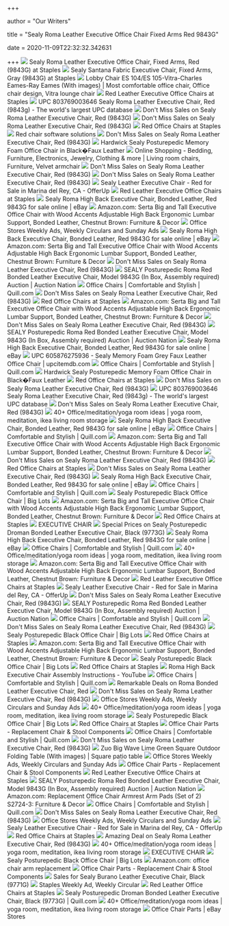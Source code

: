 +++
        
author = "Our Writers"
        
title = "Sealy Roma Leather Executive Office Chair Fixed Arms Red 9843G"
        
date = 2020-11-09T22:32:32.342631
        
+++
[ ![](https://www.staples-3p.com/s7/is/image/Staples/sp48117494_sc7?wid=512&hei=512)](https://www.staples-3p.com/s7/is/image/Staples/sp48117494_sc7?wid=512&hei=512) Sealy Roma Leather Executive Office Chair, Fixed Arms, Red (9843G) at  Staples
[ ![](https://www.staples-3p.com/s7/is/image/Staples/m003579094_sc7?$std$)](https://www.staples-3p.com/s7/is/image/Staples/m003579094_sc7?$std$) Sealy Santana Fabric Executive Chair, Fixed Arms, Gray (9843G) at Staples
[ ![](https://i.pinimg.com/originals/0c/32/52/0c3252fc3148f55bab2417db25940fa7.jpg)](https://i.pinimg.com/originals/0c/32/52/0c3252fc3148f55bab2417db25940fa7.jpg) Lobby Chair ES 104/ES 105-Vitra-Charles Eames-Ray Eames (With images) |  Most comfortable office chair, Office chair design, Vitra lounge chair
[ ![](https://www.staples-3p.com/s7/is/image/Staples/sp81129807_sc7?$std$)](https://www.staples-3p.com/s7/is/image/Staples/sp81129807_sc7?$std$) Red Leather Executive Office Chairs at Staples
[ ![](https://i.upcindex.com/i/WjI5dlphUzVsWW1GNWFXMW5MbU52YlM5cGJXRm5aWE12YVM4eE1qUXpNRFl3T1RVeU16QXRNQzB4TDNNdGJEVXdNQzVxY0djakl5TWpaVUpoZVE9PTJ4bGMzVmphM00,.jpg)](https://i.upcindex.com/i/WjI5dlphUzVsWW1GNWFXMW5MbU52YlM5cGJXRm5aWE12YVM4eE1qUXpNRFl3T1RVeU16QXRNQzB4TDNNdGJEVXdNQzVxY0djakl5TWpaVUpoZVE9PTJ4bGMzVmphM00,.jpg) UPC 803769003646 Sealy Roma Leather Executive Chair, Red (9843g) - The  world's largest UPC database
[ ![](https://images.prod.meredith.com/product/e1b1ecd3872b95be931ad5fadc44bf86/1588845733965/m/osp-home-furnishings-executive-faux-leather-desk-chair-red)](https://images.prod.meredith.com/product/e1b1ecd3872b95be931ad5fadc44bf86/1588845733965/m/osp-home-furnishings-executive-faux-leather-desk-chair-red) Don't Miss Sales on Sealy Roma Leather Executive Chair, Red (9843G)
[ ![](https://images.prod.meredith.com/product/abef6172f7a78dde934a604150ad1c53/1596794729438/m/acme-dudley-executive-office-chair-in-rust-top-grain-leather-modern-and-contemporary-red-adjustable-height-leather-executive-chairs-assembly)](https://images.prod.meredith.com/product/abef6172f7a78dde934a604150ad1c53/1596794729438/m/acme-dudley-executive-office-chair-in-rust-top-grain-leather-modern-and-contemporary-red-adjustable-height-leather-executive-chairs-assembly) Don't Miss Sales on Sealy Roma Leather Executive Chair, Red (9843G)
[ ![](https://www.staples-3p.com/s7/is/image/Staples/sp21867248_sc7?$std$)](https://www.staples-3p.com/s7/is/image/Staples/sp21867248_sc7?$std$) Red Office Chairs at Staples
[ ![](https://lh5.googleusercontent.com/YiMwfRc5UB1t62kHTQskBHF77qlQqqmPsBoFjuVu6dJqWjHGilY6tN2Q9_ZMFohp3FI-5iUjJvE-jLniCRulpgHpt3szahkD84ES7XHg1KJY-NI5j6Vzxht7BrbSBru8Hg=s412)](https://lh5.googleusercontent.com/YiMwfRc5UB1t62kHTQskBHF77qlQqqmPsBoFjuVu6dJqWjHGilY6tN2Q9_ZMFohp3FI-5iUjJvE-jLniCRulpgHpt3szahkD84ES7XHg1KJY-NI5j6Vzxht7BrbSBru8Hg=s412) Red chair software solutions
[ ![](https://images.prod.meredith.com/product/a8eaa9b01ee1d4537ff79d2ba359651c/1580205669852/m/sealy-posturepedic-droman-bonded-leather-executive-chair-black-9773g-quill)](https://images.prod.meredith.com/product/a8eaa9b01ee1d4537ff79d2ba359651c/1580205669852/m/sealy-posturepedic-droman-bonded-leather-executive-chair-black-9773g-quill) Don't Miss Sales on Sealy Roma Leather Executive Chair, Red (9843G)
[ ![](https://sep.yimg.com/ay/yhst-96405782831295/hardwick-sealy-posturepedic-memory-foam-office-chair-in-black-faux-leather-3.jpg)](https://sep.yimg.com/ay/yhst-96405782831295/hardwick-sealy-posturepedic-memory-foam-office-chair-in-black-faux-leather-3.jpg) Hardwick Sealy Posturepedic Memory Foam Office Chair in Black�Faux Leather
[ ![](https://i.pinimg.com/474x/e1/0e/19/e10e191779836148ddd4c8fe6969162e.jpg)](https://i.pinimg.com/474x/e1/0e/19/e10e191779836148ddd4c8fe6969162e.jpg) Online Shopping - Bedding, Furniture, Electronics, Jewelry, Clothing & more  | Living room chairs, Furniture, Velvet armchair
[ ![](https://images.prod.meredith.com/product/9c8266d29b129d89986acf22ee11cf14/1570291988037/m/felica-genuine-leather-executive-chair-latitude-run-color-red)](https://images.prod.meredith.com/product/9c8266d29b129d89986acf22ee11cf14/1570291988037/m/felica-genuine-leather-executive-chair-latitude-run-color-red) Don't Miss Sales on Sealy Roma Leather Executive Chair, Red (9843G)
[ ![](https://assets.marthastewart.com/styles/wmax-570/d38/wood-desk-with-red-chair-8351-1fdd9c97/wood-desk-with-red-chair-8351-1fdd9c97_sq.jpg)](https://assets.marthastewart.com/styles/wmax-570/d38/wood-desk-with-red-chair-8351-1fdd9c97/wood-desk-with-red-chair-8351-1fdd9c97_sq.jpg) Don't Miss Sales on Sealy Roma Leather Executive Chair, Red (9843G)
[ ![](https://photos.offerup.com/xRXbK5fOEwIFTbeLUfmyZEUUdU4=/450x800/7873/787338bc327747d58ae024bcc9ea1f16.jpg)](https://photos.offerup.com/xRXbK5fOEwIFTbeLUfmyZEUUdU4=/450x800/7873/787338bc327747d58ae024bcc9ea1f16.jpg) Sealy Leather Executive Chair - Red for Sale in Marina del Rey, CA - OfferUp
[ ![](https://www.staples-3p.com/s7/is/image/Staples/sp82333110_sc7?$std$)](https://www.staples-3p.com/s7/is/image/Staples/sp82333110_sc7?$std$) Red Leather Executive Office Chairs at Staples
[ ![](https://i.ebayimg.com/00/s/ODAwWDgwMA==/z/MDIAAOSwtMVeopB~/$_12.JPG?set_id=8800005007)](https://i.ebayimg.com/00/s/ODAwWDgwMA==/z/MDIAAOSwtMVeopB~/$_12.JPG?set_id=8800005007) Sealy Roma High Back Executive Chair, Bonded Leather, Red 9843G for sale  online | eBay
[ ![](https://images-na.ssl-images-amazon.com/images/I/81KTdtl8dTL._AC_UL160_SR160,160_.jpg)](https://images-na.ssl-images-amazon.com/images/I/81KTdtl8dTL._AC_UL160_SR160,160_.jpg) Amazon.com: Serta Big and Tall Executive Office Chair with Wood Accents  Adjustable High Back Ergonomic Lumbar Support, Bonded Leather, Chestnut  Brown: Furniture & Decor
[ ![](http://www.iweeklyads.com/wp-content/uploads/2018/03/Staples_March4_2018-200x200.jpg)](http://www.iweeklyads.com/wp-content/uploads/2018/03/Staples_March4_2018-200x200.jpg) Office Stores Weekly Ads, Weekly Circulars and Sunday Ads
[ ![](https://i.ebayimg.com/images/g/ejQAAOSwGz9fViRh/s-l225.jpg)](https://i.ebayimg.com/images/g/ejQAAOSwGz9fViRh/s-l225.jpg) Sealy Roma High Back Executive Chair, Bonded Leather, Red 9843G for sale  online | eBay
[ ![](https://images-na.ssl-images-amazon.com/images/I/81TL0rA8c4L._AC_UL320_SR214,320_.jpg)](https://images-na.ssl-images-amazon.com/images/I/81TL0rA8c4L._AC_UL320_SR214,320_.jpg) Amazon.com: Serta Big and Tall Executive Office Chair with Wood Accents  Adjustable High Back Ergonomic Lumbar Support, Bonded Leather, Chestnut  Brown: Furniture & Decor
[ ![](https://images.prod.meredith.com/product/06d8350642995dfe61a8044e19871f9b/1580984139408/m/hon-leather-executive-chair-red-honvl103sb42)](https://images.prod.meredith.com/product/06d8350642995dfe61a8044e19871f9b/1580984139408/m/hon-leather-executive-chair-red-honvl103sb42) Don't Miss Sales on Sealy Roma Leather Executive Chair, Red (9843G)
[ ![](https://diot0a7o18hoz.cloudfront.net/archive_images/1714/195005/195005_1884424.JPG)](https://diot0a7o18hoz.cloudfront.net/archive_images/1714/195005/195005_1884424.JPG) SEALY Posturepedic Roma Red Bonded Leather Executive Chair, Model 9843G (In  Box, Assembly required) Auction | Auction Nation
[ ![](https://www.quill.com/is/image/Quill/sp40351851_s7?$156$)](https://www.quill.com/is/image/Quill/sp40351851_s7?$156$) Office Chairs | Comfortable and Stylish | Quill.com
[ ![](https://images.prod.meredith.com/product/2511488cba85d982a58c8c70eb255a5a/1596189845986/m/serta-hannah-i-bonded-leather-executive-chair-biscuit-43670g)](https://images.prod.meredith.com/product/2511488cba85d982a58c8c70eb255a5a/1596189845986/m/serta-hannah-i-bonded-leather-executive-chair-biscuit-43670g) Don't Miss Sales on Sealy Roma Leather Executive Chair, Red (9843G)
[ ![](https://www.staples-3p.com/s7/is/image/Staples/s1029406_sc7?$std$)](https://www.staples-3p.com/s7/is/image/Staples/s1029406_sc7?$std$) Red Office Chairs at Staples
[ ![](https://m.media-amazon.com/images/I/81STnAcAJPL._AC_UL400_.jpg)](https://m.media-amazon.com/images/I/81STnAcAJPL._AC_UL400_.jpg) Amazon.com: Serta Big and Tall Executive Office Chair with Wood Accents  Adjustable High Back Ergonomic Lumbar Support, Bonded Leather, Chestnut  Brown: Furniture & Decor
[ ![](https://images.prod.meredith.com/product/6b903d2d46b933e37d29eeff329c5fab/1520757028277/m/global-total-office-weev-mesh-desk-chair-2221-4glbk-ur-upholstery-beach-day)](https://images.prod.meredith.com/product/6b903d2d46b933e37d29eeff329c5fab/1520757028277/m/global-total-office-weev-mesh-desk-chair-2221-4glbk-ur-upholstery-beach-day) Don't Miss Sales on Sealy Roma Leather Executive Chair, Red (9843G)
[ ![](https://diot0a7o18hoz.cloudfront.net/archive_images/1714/195005/195005_2660885.JPG)](https://diot0a7o18hoz.cloudfront.net/archive_images/1714/195005/195005_2660885.JPG) SEALY Posturepedic Roma Red Bonded Leather Executive Chair, Model 9843G (In  Box, Assembly required) Auction | Auction Nation
[ ![](https://i.ebayimg.com/images/g/yxAAAOSw8vtfgWEK/s-l225.jpg)](https://i.ebayimg.com/images/g/yxAAAOSw8vtfgWEK/s-l225.jpg) Sealy Roma High Back Executive Chair, Bonded Leather, Red 9843G for sale  online | eBay
[ ![](https://i5.walmartimages.com/asr/abdf837a-8f30-43f7-8913-90db1e9865dd_1.bb40a3f3305495dd2a3b14cf99726e7a.jpeg?odnHeight=450&odnWidth=450&odnBg=ffffff)](https://i5.walmartimages.com/asr/abdf837a-8f30-43f7-8913-90db1e9865dd_1.bb40a3f3305495dd2a3b14cf99726e7a.jpeg?odnHeight=450&odnWidth=450&odnBg=ffffff) UPC 605876275936 - Sealy Memory Foam Grey Faux Leather Office Chair |  upcitemdb.com
[ ![](https://www.quill.com/is/image/Quill/m004541486_s7?$156$)](https://www.quill.com/is/image/Quill/m004541486_s7?$156$) Office Chairs | Comfortable and Stylish | Quill.com
[ ![](https://sep.yimg.com/ay/yhst-96405782831295/royston-sealy-posturepedic-beige-fabric-cool-foam-office-chair-w-lumbar-support-1.jpg)](https://sep.yimg.com/ay/yhst-96405782831295/royston-sealy-posturepedic-beige-fabric-cool-foam-office-chair-w-lumbar-support-1.jpg) Hardwick Sealy Posturepedic Memory Foam Office Chair in Black�Faux Leather
[ ![](https://www.staples-3p.com/s7/is/image/Staples/s0917122_sc7?$std$)](https://www.staples-3p.com/s7/is/image/Staples/s0917122_sc7?$std$) Red Office Chairs at Staples
[ ![](https://images.prod.meredith.com/product/7edc5b6ce3316687dc607f4c295ee5ca/1576927983409/m/eurotech-ergohuman-ergonomic-executive-leather-chair-ergonomic-executive-leather-chair-black)](https://images.prod.meredith.com/product/7edc5b6ce3316687dc607f4c295ee5ca/1576927983409/m/eurotech-ergohuman-ergonomic-executive-leather-chair-ergonomic-executive-leather-chair-black) Don't Miss Sales on Sealy Roma Leather Executive Chair, Red (9843G)
[ ![](https://i.upcindex.com/upc-803769003646-barcode.png)](https://i.upcindex.com/upc-803769003646-barcode.png) UPC 803769003646 Sealy Roma Leather Executive Chair, Red (9843g) - The  world's largest UPC database
[ ![](https://images.prod.meredith.com/product/a6b74d1e621f120753af251ebfe78268/1591783317986/m/leather-executive-chair)](https://images.prod.meredith.com/product/a6b74d1e621f120753af251ebfe78268/1591783317986/m/leather-executive-chair) Don't Miss Sales on Sealy Roma Leather Executive Chair, Red (9843G)
[ ![](https://i.pinimg.com/236x/ff/09/da/ff09da376ac1ded63432bc7a46dc906c.jpg)](https://i.pinimg.com/236x/ff/09/da/ff09da376ac1ded63432bc7a46dc906c.jpg) 40+ Office/meditation/yoga room ideas | yoga room, meditation, ikea living  room storage
[ ![](https://i.ebayimg.com/images/g/F~MAAOSwTSdfaB~3/s-l225.jpg)](https://i.ebayimg.com/images/g/F~MAAOSwTSdfaB~3/s-l225.jpg) Sealy Roma High Back Executive Chair, Bonded Leather, Red 9843G for sale  online | eBay
[ ![](https://www.quill.com/is/image/Quill/s1105716_s7?$156$)](https://www.quill.com/is/image/Quill/s1105716_s7?$156$) Office Chairs | Comfortable and Stylish | Quill.com
[ ![](https://images-na.ssl-images-amazon.com/images/I/81mm9zwq7gL._AC_SL1500_.jpg)](https://images-na.ssl-images-amazon.com/images/I/81mm9zwq7gL._AC_SL1500_.jpg) Amazon.com: Serta Big and Tall Executive Office Chair with Wood Accents  Adjustable High Back Ergonomic Lumbar Support, Bonded Leather, Chestnut  Brown: Furniture & Decor
[ ![](https://images.prod.meredith.com/product/99533402f3ebc812c06bdba3dfeb4326/1596103575319/m/sharp-genuine-leather-executive-chair-ofm)](https://images.prod.meredith.com/product/99533402f3ebc812c06bdba3dfeb4326/1596103575319/m/sharp-genuine-leather-executive-chair-ofm) Don't Miss Sales on Sealy Roma Leather Executive Chair, Red (9843G)
[ ![](https://www.staples-3p.com/s7/is/image/Staples/sp35442584_sc7?$std$)](https://www.staples-3p.com/s7/is/image/Staples/sp35442584_sc7?$std$) Red Office Chairs at Staples
[ ![](https://images.prod.meredith.com/product/cdc71dbfc496bc7fadf00d69c0607117/1575281003294/m/luann-genuine-leather-executive-chair-red-barrel-studio)](https://images.prod.meredith.com/product/cdc71dbfc496bc7fadf00d69c0607117/1575281003294/m/luann-genuine-leather-executive-chair-red-barrel-studio) Don't Miss Sales on Sealy Roma Leather Executive Chair, Red (9843G)
[ ![](https://i.ebayimg.com/images/g/FoMAAOSwOh1ekXME/s-l225.jpg)](https://i.ebayimg.com/images/g/FoMAAOSwOh1ekXME/s-l225.jpg) Sealy Roma High Back Executive Chair, Bonded Leather, Red 9843G for sale  online | eBay
[ ![](https://www.quill.com/is/image/Quill/s1072190_s7?$156$)](https://www.quill.com/is/image/Quill/s1072190_s7?$156$) Office Chairs | Comfortable and Stylish | Quill.com
[ ![](https://images.biglots.com/Black+Sealy+Posturepedic+Office+Chair+silo+angled?set=imageURL%5B%2Fimages%2Fproduct%2F50%2F810383576-1.jpg%5D,env%5Bprod%5D,nocache%5Btrue%5D,ver%5B1%5D,profile%5Bpdp_main_med%5D&call=url%5Bfile:biglots/product.chain%5D)](https://images.biglots.com/Black+Sealy+Posturepedic+Office+Chair+silo+angled?set=imageURL%5B%2Fimages%2Fproduct%2F50%2F810383576-1.jpg%5D,env%5Bprod%5D,nocache%5Btrue%5D,ver%5B1%5D,profile%5Bpdp_main_med%5D&call=url%5Bfile:biglots/product.chain%5D) Sealy Posturepedic Black Office Chair | Big Lots
[ ![](https://images-na.ssl-images-amazon.com/images/I/419op6fzYKL._AC_UL320_SR228,320_.jpg)](https://images-na.ssl-images-amazon.com/images/I/419op6fzYKL._AC_UL320_SR228,320_.jpg) Amazon.com: Serta Big and Tall Executive Office Chair with Wood Accents  Adjustable High Back Ergonomic Lumbar Support, Bonded Leather, Chestnut  Brown: Furniture & Decor
[ ![](https://www.staples-3p.com/s7/is/image/Staples/sp81129993_sc7?$std$)](https://www.staples-3p.com/s7/is/image/Staples/sp81129993_sc7?$std$) Red Office Chairs at Staples
[ ![](x-raw-image:///156864925d1fc0214ee30ab3e5ce049fa3286892957da8042c90bac68c1447bc)](x-raw-image:///156864925d1fc0214ee30ab3e5ce049fa3286892957da8042c90bac68c1447bc) EXECUTIVE CHAIR
[ ![](https://images.prod.meredith.com/product/c69765b8f30e8f6d3533a26e9a6c04e3/1557554132416/l/sealy-posturpedic-droman-executive-chair)](https://images.prod.meredith.com/product/c69765b8f30e8f6d3533a26e9a6c04e3/1557554132416/l/sealy-posturpedic-droman-executive-chair) Special Prices on Sealy Posturepedic Droman Bonded Leather Executive Chair,  Black (9773G)
[ ![](https://i.ebayimg.com/images/g/LTgAAOSwUZdfGoWa/s-l225.jpg)](https://i.ebayimg.com/images/g/LTgAAOSwUZdfGoWa/s-l225.jpg) Sealy Roma High Back Executive Chair, Bonded Leather, Red 9843G for sale  online | eBay
[ ![](https://www.quill.com/is/image/Quill/m007169012_s7?$156$)](https://www.quill.com/is/image/Quill/m007169012_s7?$156$) Office Chairs | Comfortable and Stylish | Quill.com
[ ![](https://i.pinimg.com/236x/7f/a6/0c/7fa60c107c93a15001a09354f76fb300.jpg)](https://i.pinimg.com/236x/7f/a6/0c/7fa60c107c93a15001a09354f76fb300.jpg) 40+ Office/meditation/yoga room ideas | yoga room, meditation, ikea living  room storage
[ ![](https://images-na.ssl-images-amazon.com/images/I/41o8v7Qr9HL._AC_.jpg)](https://images-na.ssl-images-amazon.com/images/I/41o8v7Qr9HL._AC_.jpg) Amazon.com: Serta Big and Tall Executive Office Chair with Wood Accents  Adjustable High Back Ergonomic Lumbar Support, Bonded Leather, Chestnut  Brown: Furniture & Decor
[ ![](https://www.staples-3p.com/s7/is/image/Staples/sp80657770_sc7?$std$)](https://www.staples-3p.com/s7/is/image/Staples/sp80657770_sc7?$std$) Red Leather Executive Office Chairs at Staples
[ ![](https://images.offerup.com/fCJtqdpS-weddqMSlxDHN7iVUvE=/300x413/51f2/51f2ca392fc24135847c4fa2d6fda4a2.jpg)](https://images.offerup.com/fCJtqdpS-weddqMSlxDHN7iVUvE=/300x413/51f2/51f2ca392fc24135847c4fa2d6fda4a2.jpg) Sealy Leather Executive Chair - Red for Sale in Marina del Rey, CA - OfferUp
[ ![](https://images.prod.meredith.com/product/bbabc03f818bee7954a321f721931de4/1576928487049/m/high-back-racing-style-leather-executive-office-chair-black-red)](https://images.prod.meredith.com/product/bbabc03f818bee7954a321f721931de4/1576928487049/m/high-back-racing-style-leather-executive-office-chair-black-red) Don't Miss Sales on Sealy Roma Leather Executive Chair, Red (9843G)
[ ![](https://diot0a7o18hoz.cloudfront.net/archive_images/1714/195005/195005_4506381.JPG)](https://diot0a7o18hoz.cloudfront.net/archive_images/1714/195005/195005_4506381.JPG) SEALY Posturepedic Roma Red Bonded Leather Executive Chair, Model 9843G (In  Box, Assembly required) Auction | Auction Nation
[ ![](https://www.quill.com/is/image/Quill/sp49507694_s7?$156$)](https://www.quill.com/is/image/Quill/sp49507694_s7?$156$) Office Chairs | Comfortable and Stylish | Quill.com
[ ![](https://assets.marthastewart.com/styles/wmax-1500/d24/ms-content-chairs-roller/ms-content-chairs-roller_horiz.jpg)](https://assets.marthastewart.com/styles/wmax-1500/d24/ms-content-chairs-roller/ms-content-chairs-roller_horiz.jpg) Don't Miss Sales on Sealy Roma Leather Executive Chair, Red (9843G)
[ ![](https://images.biglots.com/Black+Sealy+Posturepedic+Office+Chair+silo+side+view?set=imageURL%5B%2Fimages%2Fproduct%2F51%2F810383576-2.jpg%5D,env%5Bprod%5D,nocache%5Btrue%5D,ver%5B1%5D,profile%5Bpdp_main_med%5D&call=url%5Bfile:biglots/product.chain%5D)](https://images.biglots.com/Black+Sealy+Posturepedic+Office+Chair+silo+side+view?set=imageURL%5B%2Fimages%2Fproduct%2F51%2F810383576-2.jpg%5D,env%5Bprod%5D,nocache%5Btrue%5D,ver%5B1%5D,profile%5Bpdp_main_med%5D&call=url%5Bfile:biglots/product.chain%5D) Sealy Posturepedic Black Office Chair | Big Lots
[ ![](https://www.staples-3p.com/s7/is/image/Staples/s0962160_sc7?$std$)](https://www.staples-3p.com/s7/is/image/Staples/s0962160_sc7?$std$) Red Office Chairs at Staples
[ ![](https://m.media-amazon.com/images/I/81+46Z8RVxL._AC_UL400_.jpg)](https://m.media-amazon.com/images/I/81+46Z8RVxL._AC_UL400_.jpg) Amazon.com: Serta Big and Tall Executive Office Chair with Wood Accents  Adjustable High Back Ergonomic Lumbar Support, Bonded Leather, Chestnut  Brown: Furniture & Decor
[ ![](https://images.biglots.com/Black+Sealy+Posturepedic+Office+Chair+lifestyle?set=imageURL%5B%2Fimages%2Fproduct%2F58%2F810383576-9.jpg%5D,env%5Bprod%5D,nocache%5Btrue%5D,ver%5B1%5D,profile%5Bpdp_main_med%5D&call=url%5Bfile:biglots/product.chain%5D)](https://images.biglots.com/Black+Sealy+Posturepedic+Office+Chair+lifestyle?set=imageURL%5B%2Fimages%2Fproduct%2F58%2F810383576-9.jpg%5D,env%5Bprod%5D,nocache%5Btrue%5D,ver%5B1%5D,profile%5Bpdp_main_med%5D&call=url%5Bfile:biglots/product.chain%5D) Sealy Posturepedic Black Office Chair | Big Lots
[ ![](https://www.staples-3p.com/s7/is/image/Staples/sp81130435_sc7?$std$)](https://www.staples-3p.com/s7/is/image/Staples/sp81130435_sc7?$std$) Red Office Chairs at Staples
[ ![](https://i.ytimg.com/vi/6OCsT2Thrb4/maxresdefault.jpg)](https://i.ytimg.com/vi/6OCsT2Thrb4/maxresdefault.jpg) Roma High Back Executive Chair Assembly Instructions - YouTube
[ ![](https://www.quill.com/is/image/Quill/s1074447_s7?$156$)](https://www.quill.com/is/image/Quill/s1074447_s7?$156$) Office Chairs | Comfortable and Stylish | Quill.com
[ ![](https://images.prod.meredith.com/product/f0b2edb34edf4665393a1a233df121df/1599041051954/m/bonded-leather-executive-chair-symple-stuff)](https://images.prod.meredith.com/product/f0b2edb34edf4665393a1a233df121df/1599041051954/m/bonded-leather-executive-chair-symple-stuff) Remarkable Deals on Roma Bonded Leather Executive Chair, Red
[ ![](https://images.prod.meredith.com/content/281474980002273/780391)](https://images.prod.meredith.com/content/281474980002273/780391) Don't Miss Sales on Sealy Roma Leather Executive Chair, Red (9843G)
[ ![](http://www.iweeklyads.com/wp-content/uploads/2018/02/Staples_Feb25_2018-200x200.jpg)](http://www.iweeklyads.com/wp-content/uploads/2018/02/Staples_Feb25_2018-200x200.jpg) Office Stores Weekly Ads, Weekly Circulars and Sunday Ads
[ ![](https://i.pinimg.com/236x/03/5a/9c/035a9c2ca8a5200dbe9296873d7ac900--pouff-donna-wilson.jpg)](https://i.pinimg.com/236x/03/5a/9c/035a9c2ca8a5200dbe9296873d7ac900--pouff-donna-wilson.jpg) 40+ Office/meditation/yoga room ideas | yoga room, meditation, ikea living  room storage
[ ![](https://images.biglots.com/Black+Sealy+Posturepedic+Office+Chair+lifestyle?set=imageURL%5B%2Fimages%2Fproduct%2F57%2F810383576-8.jpg%5D,env%5Bprod%5D,nocache%5Btrue%5D,ver%5B1%5D,profile%5Bpdp_main_med%5D&call=url%5Bfile:biglots/product.chain%5D)](https://images.biglots.com/Black+Sealy+Posturepedic+Office+Chair+lifestyle?set=imageURL%5B%2Fimages%2Fproduct%2F57%2F810383576-8.jpg%5D,env%5Bprod%5D,nocache%5Btrue%5D,ver%5B1%5D,profile%5Bpdp_main_med%5D&call=url%5Bfile:biglots/product.chain%5D) Sealy Posturepedic Black Office Chair | Big Lots
[ ![](https://www.staples-3p.com/s7/is/image/Staples/s0212128_sc7?$std$)](https://www.staples-3p.com/s7/is/image/Staples/s0212128_sc7?$std$) Red Office Chairs at Staples
[ ![](https://cdn10.bigcommerce.com/s-iht7sjnk/products/479/images/1077/S2979-HD_w_dims__00767.1495811366.190.250.jpg?c=2)](https://cdn10.bigcommerce.com/s-iht7sjnk/products/479/images/1077/S2979-HD_w_dims__00767.1495811366.190.250.jpg?c=2) Office Chair Parts - Replacement Chair & Stool Components
[ ![](https://www.quill.com/is/image/Quill/s1159262_s7?$156$)](https://www.quill.com/is/image/Quill/s1159262_s7?$156$) Office Chairs | Comfortable and Stylish | Quill.com
[ ![](https://images.prod.meredith.com/content/281474979798462/535037)](https://images.prod.meredith.com/content/281474979798462/535037) Don't Miss Sales on Sealy Roma Leather Executive Chair, Red (9843G)
[ ![](https://i.pinimg.com/originals/c1/a1/ac/c1a1ac4687e4d556963c3f3b1f57f950.jpg)](https://i.pinimg.com/originals/c1/a1/ac/c1a1ac4687e4d556963c3f3b1f57f950.jpg) Zuo Big Wave Lime Green Square Outdoor Folding Table (With images) | Square  patio table
[ ![](http://www.iweeklyads.com/wp-content/uploads/2018/02/OfficeDepot_Feb9_2018-200x200.jpg)](http://www.iweeklyads.com/wp-content/uploads/2018/02/OfficeDepot_Feb9_2018-200x200.jpg) Office Stores Weekly Ads, Weekly Circulars and Sunday Ads
[ ![](https://cdn10.bigcommerce.com/s-iht7sjnk/products/535/images/1389/S3803_Kit_with_Mech__94747.1560988966.190.250.jpg?c=2)](https://cdn10.bigcommerce.com/s-iht7sjnk/products/535/images/1389/S3803_Kit_with_Mech__94747.1560988966.190.250.jpg?c=2) Office Chair Parts - Replacement Chair & Stool Components
[ ![](https://www.staples-3p.com/s7/is/image/Staples/sp7271678_sc7?$std$)](https://www.staples-3p.com/s7/is/image/Staples/sp7271678_sc7?$std$) Red Leather Executive Office Chairs at Staples
[ ![](https://diot0a7o18hoz.cloudfront.net/archive_images/1714/195005/195005_8949769.JPG)](https://diot0a7o18hoz.cloudfront.net/archive_images/1714/195005/195005_8949769.JPG) SEALY Posturepedic Roma Red Bonded Leather Executive Chair, Model 9843G (In  Box, Assembly required) Auction | Auction Nation
[ ![](https://m.media-amazon.com/images/I/71pENcj-G1L._AC_SS350_.jpg)](https://m.media-amazon.com/images/I/71pENcj-G1L._AC_SS350_.jpg) Amazon.com: Replacement Office Chair Armrest Arm Pads (Set of 2) S2724-3:  Furniture & Decor
[ ![](https://www.quill.com/is/image/Quill/s1005628_s7?$156$)](https://www.quill.com/is/image/Quill/s1005628_s7?$156$) Office Chairs | Comfortable and Stylish | Quill.com
[ ![](https://images.prod.meredith.com/content/281474979953361/736003)](https://images.prod.meredith.com/content/281474979953361/736003) Don't Miss Sales on Sealy Roma Leather Executive Chair, Red (9843G)
[ ![](http://www.iweeklyads.com/wp-content/uploads/2018/02/OfficeMax_Feb18_2018-200x200.jpg)](http://www.iweeklyads.com/wp-content/uploads/2018/02/OfficeMax_Feb18_2018-200x200.jpg) Office Stores Weekly Ads, Weekly Circulars and Sunday Ads
[ ![](https://photos.offerup.com/bp1ChqvpMl1XMdD9fx4l3h6hJYQ=/580x800/6b54/6b54228c069b423dbc3220a791c940e6.jpg)](https://photos.offerup.com/bp1ChqvpMl1XMdD9fx4l3h6hJYQ=/580x800/6b54/6b54228c069b423dbc3220a791c940e6.jpg) Sealy Leather Executive Chair - Red for Sale in Marina del Rey, CA - OfferUp
[ ![](https://www.staples-3p.com/s7/is/image/Staples/sp81130214_sc7?$std$)](https://www.staples-3p.com/s7/is/image/Staples/sp81130214_sc7?$std$) Red Office Chairs at Staples
[ ![](https://img1.cookinglight.timeinc.net/sites/default/files/styles/4_3_horizontal_-_1200x900/public/image/2018/11/main/1811w-edible-products-gift-guide.jpg)](https://img1.cookinglight.timeinc.net/sites/default/files/styles/4_3_horizontal_-_1200x900/public/image/2018/11/main/1811w-edible-products-gift-guide.jpg) Amazing Deal on Sealy Roma Leather Executive Chair, Red (9843G)
[ ![](https://i.pinimg.com/236x/f0/25/ec/f025ec038507f01716fa46efbb68517f--round-shelf-girls-furniture.jpg)](https://i.pinimg.com/236x/f0/25/ec/f025ec038507f01716fa46efbb68517f--round-shelf-girls-furniture.jpg) 40+ Office/meditation/yoga room ideas | yoga room, meditation, ikea living  room storage
[ ![](x-raw-image:///0c97b398ca9b73769498ddf496e56d46396c2719b5236ec8322dbc0c03cc845b)](x-raw-image:///0c97b398ca9b73769498ddf496e56d46396c2719b5236ec8322dbc0c03cc845b) EXECUTIVE CHAIR
[ ![](https://images.biglots.com/Black+Sealy+Posturepedic+Office+Chair+lifestyle?set=imageURL%5B%2Fimages%2Fproduct%2F59%2F810383576-10.jpg%5D,env%5Bprod%5D,nocache%5Btrue%5D,ver%5B1%5D,profile%5Bpdp_main_med%5D&call=url%5Bfile:biglots/product.chain%5D)](https://images.biglots.com/Black+Sealy+Posturepedic+Office+Chair+lifestyle?set=imageURL%5B%2Fimages%2Fproduct%2F59%2F810383576-10.jpg%5D,env%5Bprod%5D,nocache%5Btrue%5D,ver%5B1%5D,profile%5Bpdp_main_med%5D&call=url%5Bfile:biglots/product.chain%5D) Sealy Posturepedic Black Office Chair | Big Lots
[ ![](https://m.media-amazon.com/images/I/71SotxqPhnL._AC_UY218_.jpg)](https://m.media-amazon.com/images/I/71SotxqPhnL._AC_UY218_.jpg) Amazon.com: office chair arm replacement
[ ![](https://cdn10.bigcommerce.com/s-iht7sjnk/products/487/images/1126/S5490_-_Side_View_-_Set_of_5__06853.1510320102.190.250.jpg?c=2)](https://cdn10.bigcommerce.com/s-iht7sjnk/products/487/images/1126/S5490_-_Side_View_-_Set_of_5__06853.1510320102.190.250.jpg?c=2) Office Chair Parts - Replacement Chair & Stool Components
[ ![](https://images.prod.meredith.com/product/167a5ca35fe68c237e65a8d07e9a380d/1583921335219/m/hekman-black-leather-executive-chair)](https://images.prod.meredith.com/product/167a5ca35fe68c237e65a8d07e9a380d/1583921335219/m/hekman-black-leather-executive-chair) Sales for Sealy Burano Leather Executive Chair, Black (9771G)
[ ![](http://www.iweeklyads.com/wp-content/uploads/2018/03/Staples_March11_2018-200x200.jpg)](http://www.iweeklyads.com/wp-content/uploads/2018/03/Staples_March11_2018-200x200.jpg) Staples Weekly Ad, Weekly Circular
[ ![](https://www.staples-3p.com/s7/is/image/Staples/s0406255_sc7?$std$)](https://www.staples-3p.com/s7/is/image/Staples/s0406255_sc7?$std$) Red Leather Office Chairs at Staples
[ ![](https://www.quill.com/is/image/Quill/sp40351763_s7?$156$)](https://www.quill.com/is/image/Quill/sp40351763_s7?$156$) Sealy Posturepedic Droman Bonded Leather Executive Chair, Black (9773G) |  Quill.com
[ ![](https://i.pinimg.com/236x/49/42/f6/4942f6d46bb0e68f41e93d3a55c691e8.jpg)](https://i.pinimg.com/236x/49/42/f6/4942f6d46bb0e68f41e93d3a55c691e8.jpg) 40+ Office/meditation/yoga room ideas | yoga room, meditation, ikea living  room storage
[ ![](https://i.ebayimg.com/thumbs/images/g/giMAAOSwfdVfNawD/s-l225.jpg)](https://i.ebayimg.com/thumbs/images/g/giMAAOSwfdVfNawD/s-l225.jpg) Office Chair Parts | eBay Stores
